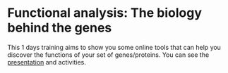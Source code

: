 # Functional analysis: The biology behind the genes

This 1 days training aims to show you some online tools that can help you discover the functions of your set of genes/proteins.
You can see the [presentation](https://docs.google.com/presentation/d/1oNKXqt5olJPhFVUUFHvxU1EUmfnFNhZMXreW0Q8ccKs/edit?usp=sharing) and activities.